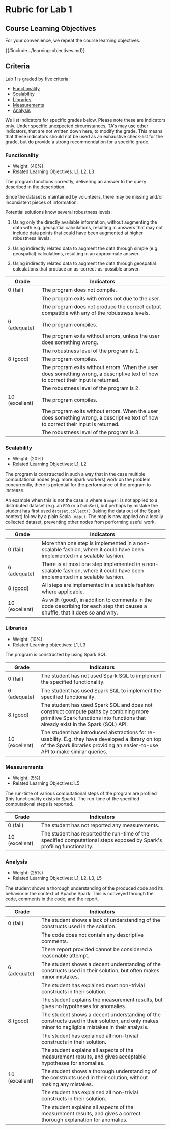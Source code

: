 # Rubric for Lab 1

## Course Learning Objectives
For your convenience, we repeat the course learning objectives.

{{#include ../learning-objectives.md}}

## Criteria

Lab 1 is graded by five criteria:
* [Functionality](#functionality)
* [Scalability](#scalability)
* [Libraries](#libraries)
* [Measurements](#measurements)
* [Analysis](#analysis)

We list indicators for specific grades below. Please note these are indicators
only. Under specific unexpected circumstances, TA's may use other indicators,
that are not written down here, to modify the grade. This means that these
indicators should not be used as an exhaustive check-list for the grade, but do
provide a strong recommendation for a specific grade.

### Functionality 
* Weight: (40%)
* Related Learning Objectives: L1, L2, L3

The program functions correctly, delivering an answer to the query described
in the description.

Since the dataset is maintained by volunteers, there may be missing and/or 
inconsistent pieces of information.

Potential solutions know several robustness levels:

1. Using only the directly available information, without augmenting the data 
   with e.g. geospatial calculations, resulting in answers that may not include
   data points that could have been augmented at higher robustness levels.
   
2. Using indirectly related data to augment the data through simple (e.g. 
   geospatial) calculations, resulting in an approximate answer.

3. Using indirectly related data to augment the data through geospatial 
   calculations that produce an as-correct-as-possible answer.

| Grade          | Indicators                                                  |
|----------------|-------------------------------------------------------------|
| 0 (fail)       | The program does not compile.                               |
|                | The program exits with errors not due to the user.          |
|                | The program does not produce the correct output compatible with any of the robustness levels. |
| 6 (adequate)   | The program compiles.                                       |
|                | The program exits without errors, unless the user does something wrong. |
|                | The robustness level of the program is 1.                   |
| 8 (good)       | The program compiles.                                       |
|                | The program exits without errors. When the user does something wrong, a descriptive text of how to correct their input is returned. |
|                | The robustness level of the program is 2.                   |
| 10 (excellent) | The program compiles.                                       | 
|                | The program exits without errors. When the user does something wrong, a descriptive text of how to correct their input is returned. |
|                | The robustness level of the program is 3.                   |

### Scalability 
* Weight: (20%)
* Related Learning Objectives: L1, L2

The program is constructed in such a way that in the case multiple computational
nodes (e.g. more Spark workers) work on the problem concurrently, there is 
potential for the performance of the program to increase.

An example when this is not the case is where a `map()` is not applied to a 
distributed dataset (e.g. an `RDD` or a `DataSet`), but perhaps by mistake
the student has first used `dataset.collect()` (taking the data out of the Spark 
context) follow by a plain Scala `.map()`. The map is now applied on a locally
collected dataset, preventing other nodes from performing useful work.  

| Grade          | Indicators                                                  |
|----------------|-------------------------------------------------------------|
| 0 (fail)       | More than one step is implemented in a non-scalable fashion, where it could have been implemented in a scalable fashion. |
| 6 (adequate)   | There is at most one step implemented in a non-scalable fashion, where it could have been implemented in a scalable fashion. |
| 8 (good)       | All steps are implemented in a scalable fashion where applicable. |
| 10 (excellent) | As with (good), in addition to comments in the code describing for each step that causes a shuffle, that it does so and why. |

### Libraries 
* Weight: (10%)
* Related Learning objectives: L1, L3

The program is constructed by using Spark SQL.

| Grade          | Indicators                                                  |
|----------------|-------------------------------------------------------------|
| 0 (fail)       | The student has not used Spark SQL to implement the specified functionality. |
| 6 (adequate)   | The student has used Spark SQL to implement the specified functionality. |
| 8 (good)       | The student has used Spark SQL and does not construct compute paths by combining more primitive Spark functions into functions that already exist in the Spark (SQL) API. |
| 10 (excellent) | The student has introduced abstractions for re-usability. E.g. they have developed a library on top of the Spark libraries providing an easier-to-use API to make similar queries. |

### Measurements 
 * Weight: (5%)
 * Related Learning Objectives: L5
 
The run-time of various computational steps of the program are profiled (this 
functionality exists in Spark). The run-time of the specified computational
steps is reported. 

| Grade          | Indicators                                                  |
|----------------|-------------------------------------------------------------|
| 0 (fail)       | The student has not reported any measurements.              |
| 10 (excellent) | The student has reported the run-time of the specified computational steps exposed by Spark's profiling functionality. |

### Analysis
 * Weight: (25%)
 * Related Learning Objectives: L1, L2, L3, L5
 
The student shows a thorough understanding of the produced code and its behavior
in the context of Apache Spark. This is conveyed through the code, comments in
the code, and the report.

| Grade          | Indicators                                                  |
|----------------|-------------------------------------------------------------|
| 0 (fail)       | The student shows a lack of understanding of the constructs used in the solution. |
|                | The code does not contain any descriptive comments.         |
|                | There report provided cannot be considered a reasonable attempt. |
| 6 (adequate)   | The student shows a decent understanding of the constructs used in their solution, but often makes minor mistakes. |
|                | The student has explained most non-trivial constructs in their solution. |
|                | The student explains the measurement results, but gives no hypotheses for anomalies. |
| 8 (good)       | The student shows a decent understanding of the constructs used in their solution, and only makes minor to negligible mistakes in their analysis. |
|                | The student has explained all non-trivial constructs in their solution. |
|                | The student explains all aspects of the measurement results, and gives acceptable hypotheses for anomalies. |
| 10 (excellent) | The student shows a thorough understanding of the constructs used in their solution, without making any mistakes. |
|                | The student has explained all non-trivial constructs in their solution. |
|                | The student explains all aspects of the measurement results, and gives a correct thorough explanation for anomalies. | 
